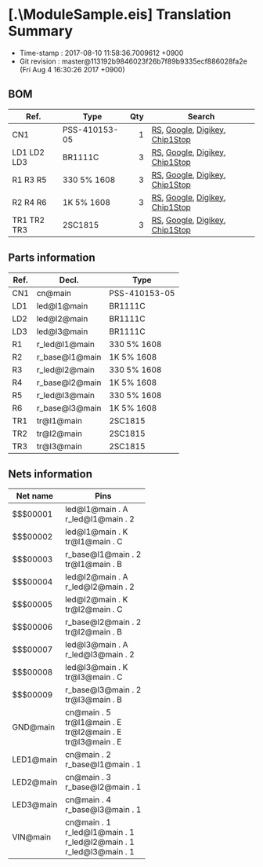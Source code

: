 # [.\ModuleSample.eis] Translation Summary

* Time-stamp : 2017-08-10 11:58:36.7009612 +0900
*  Git revision : master@113192b9846023f26b7f89b9335ecf886028fa2e (Fri Aug 4 16:30:26 2017 +0900)


## BOM

|Ref.|Type|Qty|Search|
|--|--|--:|--|
|CN1|PSS-410153-05|1|[RS](http://jp.rs-online.com/web/c/?sra=oss&r=t&searchTerm=PSS-410153-05), [Google](https://www.google.co.jp/search?q=PSS-410153-05), [Digikey](https://www.digikey.jp/products/ja?keywords=PSS-410153-05), [Chip1Stop](http://www.chip1stop.com/search.do?classCd=&did=&keyword=PSS-410153-05)|
|LD1 LD2 LD3|BR1111C|3|[RS](http://jp.rs-online.com/web/c/?sra=oss&r=t&searchTerm=BR1111C), [Google](https://www.google.co.jp/search?q=BR1111C), [Digikey](https://www.digikey.jp/products/ja?keywords=BR1111C), [Chip1Stop](http://www.chip1stop.com/search.do?classCd=&did=&keyword=BR1111C)|
|R1 R3 R5|330 5% 1608|3|[RS](http://jp.rs-online.com/web/c/?sra=oss&r=t&searchTerm=330%205%25%201608), [Google](https://www.google.co.jp/search?q=330%205%25%201608), [Digikey](https://www.digikey.jp/products/ja?keywords=330%205%25%201608), [Chip1Stop](http://www.chip1stop.com/search.do?classCd=&did=&keyword=330%205%25%201608)|
|R2 R4 R6|1K 5% 1608|3|[RS](http://jp.rs-online.com/web/c/?sra=oss&r=t&searchTerm=1K%205%25%201608), [Google](https://www.google.co.jp/search?q=1K%205%25%201608), [Digikey](https://www.digikey.jp/products/ja?keywords=1K%205%25%201608), [Chip1Stop](http://www.chip1stop.com/search.do?classCd=&did=&keyword=1K%205%25%201608)|
|TR1 TR2 TR3|2SC1815|3|[RS](http://jp.rs-online.com/web/c/?sra=oss&r=t&searchTerm=2SC1815), [Google](https://www.google.co.jp/search?q=2SC1815), [Digikey](https://www.digikey.jp/products/ja?keywords=2SC1815), [Chip1Stop](http://www.chip1stop.com/search.do?classCd=&did=&keyword=2SC1815)|
## Parts information

|Ref.|Decl.|Type|
|--|--|--|
|CN1|cn@main|PSS-410153-05|
|LD1|led@l1@main|BR1111C|
|LD2|led@l2@main|BR1111C|
|LD3|led@l3@main|BR1111C|
|R1|r_led@l1@main|330 5% 1608|
|R2|r_base@l1@main|1K 5% 1608|
|R3|r_led@l2@main|330 5% 1608|
|R4|r_base@l2@main|1K 5% 1608|
|R5|r_led@l3@main|330 5% 1608|
|R6|r_base@l3@main|1K 5% 1608|
|TR1|tr@l1@main|2SC1815|
|TR2|tr@l2@main|2SC1815|
|TR3|tr@l3@main|2SC1815|
## Nets information

|Net name|Pins|
|--|--|
|$$$00001|led@l1@main . A<br>r_led@l1@main . 2|
|$$$00002|led@l1@main . K<br>tr@l1@main . C|
|$$$00003|r_base@l1@main . 2<br>tr@l1@main . B|
|$$$00004|led@l2@main . A<br>r_led@l2@main . 2|
|$$$00005|led@l2@main . K<br>tr@l2@main . C|
|$$$00006|r_base@l2@main . 2<br>tr@l2@main . B|
|$$$00007|led@l3@main . A<br>r_led@l3@main . 2|
|$$$00008|led@l3@main . K<br>tr@l3@main . C|
|$$$00009|r_base@l3@main . 2<br>tr@l3@main . B|
|GND@main|cn@main . 5<br>tr@l1@main . E<br>tr@l2@main . E<br>tr@l3@main . E|
|LED1@main|cn@main . 2<br>r_base@l1@main . 1|
|LED2@main|cn@main . 3<br>r_base@l2@main . 1|
|LED3@main|cn@main . 4<br>r_base@l3@main . 1|
|VIN@main|cn@main . 1<br>r_led@l1@main . 1<br>r_led@l2@main . 1<br>r_led@l3@main . 1|
